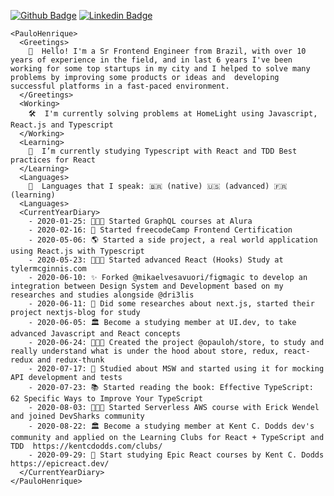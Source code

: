 
[![Github Badge](https://img.shields.io/badge/-Github-000?style=flat-square&logo=Github&logoColor=white&link=https://github.com/opauloh)](https://github.com/opauloh)
[![Linkedin Badge](https://img.shields.io/badge/-LinkedIn-blue?style=flat-square&logo=Linkedin&logoColor=white&link=https://www.linkedin.com/in/paulohenriquesilva/)](https://www.linkedin.com/in/paulohenriquesilva/)

```
<PauloHenrique>
  <Greetings>
    👋  Hello! I'm a Sr Frontend Engineer from Brazil, with over 10 years of experience in the field, and in last 6 years I've been working for some top startups in my city and I helped to solve many problems by improving some products or ideas and  developing successful platforms in a fast-paced environment.
  </Greetings>
  <Working>
    🛠  I'm currently solving problems at HomeLight using Javascript, React.js and Typescript
  </Working>
  <Learning>
    🔭  I’m currently studying Typescript with React and TDD Best practices for React
  </Learning>
  <Languages>
    💬  Languages that I speak: 🇧🇷 (native) 🇺🇸 (advanced) 🇫🇷 (learning)
  <Languages>
  <CurrentYearDiary>
    - 2020-01-25: 👨🏻‍🎓 Started GraphQL courses at Alura
    - 2020-02-16: 📜 Started freecodeCamp Frontend Certification
    - 2020-05-06: 🌎 Started a side project, a real world application using React.js with Typescript
    - 2020-05-23: 👨🏻‍🎓 Started advanced React (Hooks) Study at tylermcginnis.com
    - 2020-06-10: ✨ Forked @mikaelvesavuori/figmagic to develop an integration between Design System and Development based on my researches and studies alongside @dri3lis
    - 2020-06-11: 🔬 Did some researches about next.js, started their project nextjs-blog for study 
    - 2020-06-05: 🏛 Become a studying member at UI.dev, to take advanced Javascript and React concepts
    - 2020-06-24: 👨🏻‍💻 Created the project @opauloh/store, to study and really understand what is under the hood about store, redux, react-redux and redux-thunk
    - 2020-07-17: 🔬 Studied about MSW and started using it for mocking API development and tests
    - 2020-07-23: 📚 Started reading the book: Effective TypeScript: 62 Specific Ways to Improve Your TypeScript
    - 2020-08-03: 👨🏻‍🎓 Started Serverless AWS course with Erick Wendel and joined DevSharks community
    - 2020-08-22: 🏛 Become a studying member at Kent C. Dodds dev's community and applied on the Learning Clubs for React + TypeScript and TDD  https://kentcdodds.com/clubs/
    - 2020-09-29: 🚀 Start studying Epic React courses by Kent C. Dodds https://epicreact.dev/
  </CurrentYearDiary>
</PauloHenrique>
```
